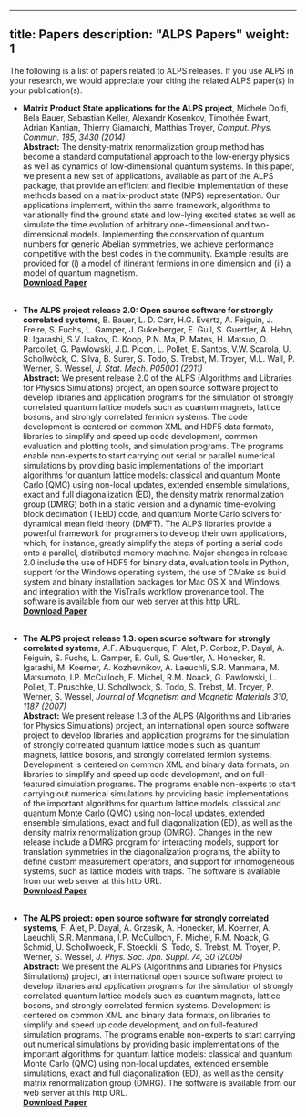 
---
title: Papers
description: "ALPS Papers"
weight: 1
---
The following is a list of papers related to ALPS releases. If you use ALPS in your research, we would appreciate your citing the related ALPS paper(s) in your publication(s).


 - **Matrix Product State applications for the ALPS project**, Michele Dolfi, Bela Bauer, Sebastian Keller, Alexandr Kosenkov, Timothée Ewart, Adrian Kantian, Thierry Giamarchi, Matthias Troyer, *Comput. Phys. Commun. 185, 3430 (2014)*<br>
 **Abstract:** The density-matrix renormalization group method has become a standard computational approach to the low-energy physics as well as dynamics of low-dimensional quantum systems. In this paper, we present a new set of applications, available as part of the ALPS package, that provide an efficient and flexible implementation of these methods based on a matrix-product state (MPS) representation. Our applications implement, within the same framework, algorithms to variationally find the ground state and low-lying excited states as well as simulate the time evolution of arbitrary one-dimensional and two-dimensional models. Implementing the conservation of quantum numbers for generic Abelian symmetries, we achieve performance competitive with the best codes in the community. Example results are provided for (i) a model of itinerant fermions in one dimension and (ii) a model of quantum magnetism. <br>
<a href="../dolfi2014.pdf" download>**Download Paper**</a><br><br>
 
 
 - **The ALPS project release 2.0: Open source software for strongly correlated systems**, B. Bauer, L. D. Carr, H.G. Evertz, A. Feiguin, J. Freire, S. Fuchs, L. Gamper, J. Gukelberger, E. Gull, S. Guertler, A. Hehn, R. Igarashi, S.V. Isakov, D. Koop, P.N. Ma, P. Mates, H. Matsuo, O. Parcollet, G. Pawlowski, J.D. Picon, L. Pollet, E. Santos, V.W. Scarola, U. Schollwöck, C. Silva, B. Surer, S. Todo, S. Trebst, M. Troyer, M.L. Wall, P. Werner, S. Wessel, *J. Stat. Mech. P05001 (2011)*<br>
 **Abstract:** We present release 2.0 of the ALPS (Algorithms and Libraries for Physics Simulations) project, an open source software project to develop libraries and application programs for the simulation of strongly correlated quantum lattice models such as quantum magnets, lattice bosons, and strongly correlated fermion systems. The code development is centered on common XML and HDF5 data formats, libraries to simplify and speed up code development, common evaluation and plotting tools, and simulation programs. The programs enable non-experts to start carrying out serial or parallel numerical simulations by providing basic implementations of the important algorithms for quantum lattice models: classical and quantum Monte Carlo (QMC) using non-local updates, extended ensemble simulations, exact and full diagonalization (ED), the density matrix renormalization group (DMRG) both in a static version and a dynamic time-evolving block decimation (TEBD) code, and quantum Monte Carlo solvers for dynamical mean field theory (DMFT). The ALPS libraries provide a powerful framework for programers to develop their own applications, which, for instance, greatly simplify the steps of porting a serial code onto a parallel, distributed memory machine. Major changes in release 2.0 include the use of HDF5 for binary data, evaluation tools in Python, support for the Windows operating system, the use of CMake as build system and binary installation packages for Mac OS X and Windows, and integration with the VisTrails workflow provenance tool. The software is available from our web server at this http URL.<br> <a href="../bauer2011.pdf" download>**Download Paper**</a><br><br>



- **The ALPS project release 1.3: open source software for strongly correlated systems**, A.F. Albuquerque, F. Alet, P. Corboz, P. Dayal, A. Feiguin, S. Fuchs, L. Gamper, E. Gull, S. Guertler, A. Honecker, R. Igarashi, M. Koerner, A. Kozhevnikov, A. Laeuchli, S.R. Manmana, M. Matsumoto, I.P. McCulloch, F. Michel, R.M. Noack, G. Pawlowski, L. Pollet, T. Pruschke, U. Schollwock, S. Todo, S. Trebst, M. Troyer, P. Werner, S. Wessel, *Journal of Magnetism and Magnetic Materials 310, 1187 (2007)*<br>
**Abstract:** We present release 1.3 of the ALPS (Algorithms and Libraries for Physics Simulations) project, an international open source software project to develop libraries and application programs for the simulation of strongly correlated quantum lattice models such as quantum magnets, lattice bosons, and strongly correlated fermion systems. Development is centered on common XML and binary data formats, on libraries to simplify and speed up code development, and on full-featured simulation programs. The programs enable non-experts to start carrying out numerical simulations by providing basic implementations of the important algorithms for quantum lattice models: classical and quantum Monte Carlo (QMC) using non-local updates, extended ensemble simulations, exact and full diagonalization (ED), as well as the density matrix renormalization group (DMRG). Changes in the new release include a DMRG program for interacting models, support for translation symmetries in the diagonalization programs, the ability to define custom measurement operators, and support for inhomogeneous systems, such as lattice models with traps. The software is available from our web server at this http URL.<br>
<a href="../albuquerque2007.pdf" download>**Download Paper**</a><br><br>



- **The ALPS project: open source software for strongly correlated systems**, F. Alet, P. Dayal, A. Grzesik, A. Honecker, M. Koerner, A. Laeuchli, S.R. Manmana, I.P. McCulloch, F. Michel, R.M. Noack, G. Schmid, U. Schollwoeck, F. Stoeckli, S. Todo, S. Trebst, M. Troyer, P. Werner, S. Wessel, *J. Phys. Soc. Jpn. Suppl. 74, 30 (2005)*<br>
**Abstract:** We present the ALPS (Algorithms and Libraries for Physics Simulations) project, an international open source software project to develop libraries and application programs for the simulation of strongly correlated quantum lattice models such as quantum magnets, lattice bosons, and strongly correlated fermion systems. Development is centered on common XML and binary data formats, on libraries to simplify and speed up code development, and on full-featured simulation programs. The programs enable non-experts to start carrying out numerical simulations by providing basic implementations of the important algorithms for quantum lattice models: classical and quantum Monte Carlo (QMC) using non-local updates, extended ensemble simulations, exact and full diagonalization (ED), as well as the density matrix renormalization group (DMRG). The software is available from our web server at this http URL.<br>
<a href="../alet2005.pdf" download>**Download Paper**</a><br><br>
